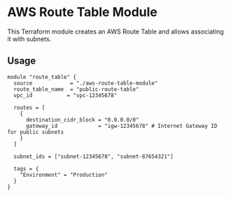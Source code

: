 # AWS Route Table Module

This Terraform module creates an AWS Route Table and allows associating it with subnets.

## Usage

```hcl
module "route_table" {
  source            = "./aws-route-table-module"
  route_table_name  = "public-route-table"
  vpc_id           = "vpc-12345678"

  routes = [
    {
      destination_cidr_block = "0.0.0.0/0"
      gateway_id             = "igw-12345678" # Internet Gateway ID for public subnets
    }
  ]

  subnet_ids = ["subnet-12345678", "subnet-87654321"]

  tags = {
    "Environment" = "Production"
  }
}
